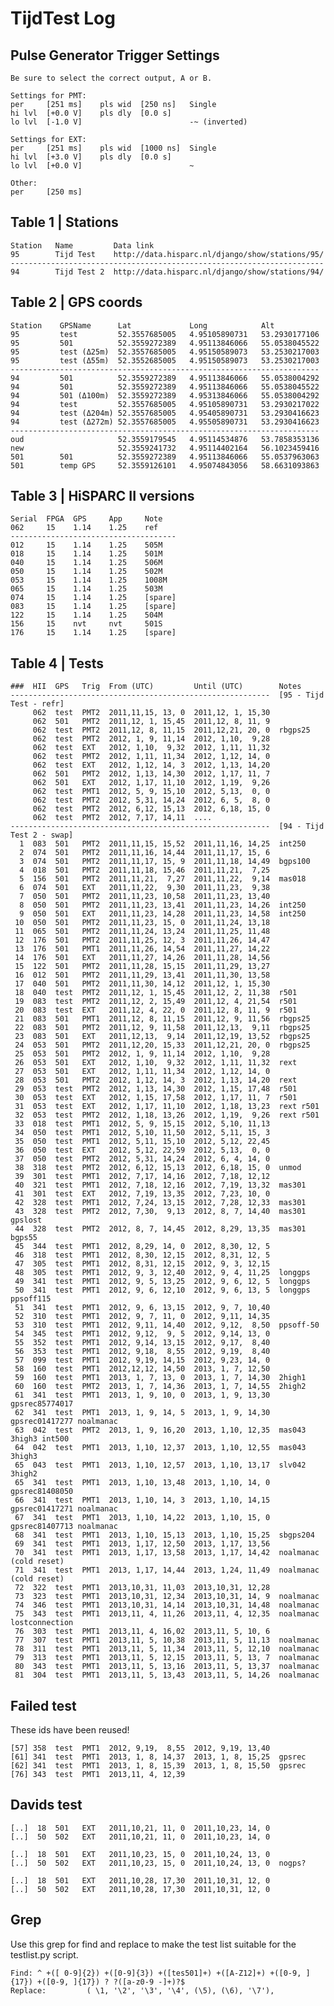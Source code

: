 # TijdTest Log


Pulse Generator Trigger Settings
--------------------------------

    Be sure to select the correct output, A or B.
    
    Settings for PMT:
    per     [251 ms]    pls wid  [250 ns]   Single
    hi lvl  [+0.0 V]    pls dly  [0.0 s]
    lo lvl  [-1.0 V]                        -~ (inverted)
    
    Settings for EXT:
    per     [251 ms]    pls wid  [1000 ns]  Single
    hi lvl  [+3.0 V]    pls dly  [0.0 s]
    lo lvl  [+0.0 V]                        ~
    
    Other:
    per     [250 ms]


Table 1 | Stations
------------------

    Station   Name         Data link
    95        Tijd Test    http://data.hisparc.nl/django/show/stations/95/
    ----------------------------------------------------------------------
    94        Tijd Test 2  http://data.hisparc.nl/django/show/stations/94/


Table 2 | GPS coords
--------------------

    Station    GPSName      Lat             Long            Alt
    95         test         52.3557685005   4.95105890731   53.2930177106
    95         501          52.3559272389   4.95113846066   55.0538045522
    95         test (Δ25m)  52.3557685005   4.95150589073   53.2530217003
    95         test (Δ55m)  52.3552685005   4.95150589073   53.2530217003
    ---------------------------------------------------------------------
    94         501          52.3559272389   4.95113846066   55.0538004292
    94         501          52.3559272389   4.95113846066   55.0538045522
    94         501 (Δ100m)  52.3559272389   4.95313846066   55.0538004292
    94         test         52.3557685005   4.95105890731   53.2930217022
    94         test (Δ204m) 52.3557685005   4.95405890731   53.2930416623
    94         test (Δ272m) 52.3557685005   4.95505890731   53.2930416623
    ---------------------------------------------------------------------
    oud                     52.3559179545   4.95114534876   53.7858353136
    new                     52.3559241732   4.95114402164   56.1023459416
    501        501          52.3559272389   4.95113846066   55.0537963063
    501        temp GPS     52.3559126101   4.95074843056   58.6631093863


Table 3 | HiSPARC II versions
-----------------------------

    Serial  FPGA  GPS     App     Note
    062     15    1.14    1.25    ref
    -------------------------------------
    012     15    1.14    1.25    505M
    018     15    1.14    1.25    501M
    040     15    1.14    1.25    506M
    050     15    1.14    1.25    502M
    053     15    1.14    1.25    1008M
    065     15    1.14    1.25    503M
    074     15    1.14    1.25    [spare]
    083     15    1.14    1.25    [spare]
    122     15    1.14    1.25    504M
    156     15    nvt     nvt     501S
    176     15    1.14    1.25    [spare]


Table 4 | Tests
---------------

    ###  HII  GPS   Trig  From (UTC)         Until (UTC)        Notes
    ----------------------------------------------------------  [95 - Tijd Test - refr]
         062  test  PMT2  2011,11,15, 13, 0  2011,12, 1, 15,30
         062  501   PMT2  2011,12, 1, 15,45  2011,12, 8, 11, 9
         062  test  PMT2  2011,12, 8, 11,15  2011,12,21, 20, 0  rbgps25
         062  test  PMT2  2012, 1, 9, 11,14  2012, 1,10,  9,28
         062  test  EXT   2012, 1,10,  9,32  2012, 1,11, 11,32
         062  test  PMT2  2012, 1,11, 11,34  2012, 1,12, 14, 0
         062  test  EXT   2012, 1,12, 14, 3  2012, 1,13, 14,20
         062  501   PMT2  2012, 1,13, 14,30  2012, 1,17, 11, 7
         062  501   EXT   2012, 1,17, 11,10  2012, 1,19,  9,26
         062  test  PMT1  2012, 5, 9, 15,10  2012, 5,13,  0, 0
         062  test  PMT2  2012, 5,31, 14,24  2012, 6, 5,  8, 0
         062  test  PMT2  2012, 6,12, 15,13  2012, 6,18, 15, 0
         062  test  PMT2  2012, 7,17, 14,11  ....
    ----------------------------------------------------------  [94 - Tijd Test 2 - swap]
      1  083  501   PMT2  2011,11,15, 15,52  2011,11,16, 14,25  int250
      2  074  501   PMT2  2011,11,16, 14,44  2011,11,17, 15, 6
      3  074  501   PMT2  2011,11,17, 15, 9  2011,11,18, 14,49  bgps100
      4  018  501   PMT2  2011,11,18, 15,46  2011,11,21,  7,25
      5  156  501   PMT2  2011,11,21,  7,27  2011,11,22,  9,14  mas018
      6  074  501   EXT   2011,11,22,  9,30  2011,11,23,  9,38
      7  050  501   PMT2  2011,11,23, 10,58  2011,11,23, 13,40
      8  050  501   PMT2  2011,11,23, 13,41  2011,11,23, 14,26  int250
      9  050  501   EXT   2011,11,23, 14,28  2011,11,23, 14,58  int250
     10  050  501   PMT2  2011,11,23, 15, 0  2011,11,24, 13,18
     11  065  501   PMT2  2011,11,24, 13,24  2011,11,25, 11,48
     12  176  501   PMT2  2011,11,25, 12, 3  2011,11,26, 14,47
     13  176  501   PMT1  2011,11,26, 14,54  2011,11,27, 14,22
     14  176  501   EXT   2011,11,27, 14,26  2011,11,28, 14,56
     15  122  501   PMT2  2011,11,28, 15,15  2011,11,29, 13,27
     16  012  501   PMT2  2011,11,29, 13,41  2011,11,30, 13,58
     17  040  501   PMT2  2011,11,30, 14,12  2011,12, 1, 15,30
     18  040  test  PMT2  2011,12, 1, 15,45  2011,12, 2, 11,38  r501
     19  083  test  PMT2  2011,12, 2, 15,49  2011,12, 4, 21,54  r501
     20  083  test  EXT   2011,12, 4, 22, 0  2011,12, 8, 11, 9  r501
     21  083  501   PMT1  2011,12, 8, 11,15  2011,12, 9, 11,56  rbgps25
     22  083  501   PMT2  2011,12, 9, 11,58  2011,12,13,  9,11  rbgps25
     23  083  501   EXT   2011,12,13,  9,14  2011,12,19, 13,52  rbgps25
     24  053  501   PMT2  2011,12,20, 15,33  2011,12,21, 20, 0  rbgps25
     25  053  501   PMT2  2012, 1, 9, 11,14  2012, 1,10,  9,28
     26  053  501   EXT   2012, 1,10,  9,32  2012, 1,11, 11,32  rext
     27  053  501   EXT   2012, 1,11, 11,34  2012, 1,12, 14, 0
     28  053  501   PMT2  2012, 1,12, 14, 3  2012, 1,13, 14,20  rext
     29  053  test  PMT2  2012, 1,13, 14,30  2012, 1,15, 17,48  r501
     30  053  test  EXT   2012, 1,15, 17,58  2012, 1,17, 11, 7  r501
     31  053  test  EXT   2012, 1,17, 11,10  2012, 1,18, 13,23  rext r501
     32  053  test  PMT2  2012, 1,18, 13,26  2012, 1,19,  9,26  rext r501
     33  018  test  PMT1  2012, 5, 9, 15,15  2012, 5,10, 11,13
     34  050  test  PMT1  2012, 5,10, 11,50  2012, 5,11, 15, 3
     35  050  test  PMT1  2012, 5,11, 15,10  2012, 5,12, 22,45
     36  050  test  EXT   2012, 5,12, 22,59  2012, 5,13,  0, 0
     37  050  test  PMT2  2012, 5,31, 14,24  2012, 6, 4, 14, 0
     38  318  test  PMT2  2012, 6,12, 15,13  2012, 6,18, 15, 0  unmod
     39  301  test  PMT1  2012, 7,17, 14,16  2012, 7,18, 12,12
     40  321  test  PMT1  2012, 7,18, 12,16  2012, 7,19, 13,32  mas301
     41  301  test  EXT   2012, 7,19, 13,35  2012, 7,23, 10, 0
     42  328  test  PMT1  2012, 7,24, 13,15  2012, 7,28, 12,33  mas301
     43  328  test  PMT2  2012, 7,30,  9,13  2012, 8, 7, 14,40  mas301 gpslost
     44  328  test  PMT2  2012, 8, 7, 14,45  2012, 8,29, 13,35  mas301 bgps55
     45  344  test  PMT1  2012, 8,29, 14, 0  2012, 8,30, 12, 5
     46  318  test  PMT1  2012, 8,30, 12,15  2012, 8,31, 12, 5
     47  305  test  PMT1  2012, 8,31, 12,15  2012, 9, 3, 12,15
     48  305  test  PMT1  2012, 9, 3, 12,40  2012, 9, 4, 11,25  longgps
     49  341  test  PMT1  2012, 9, 5, 13,25  2012, 9, 6, 12, 5  longgps
     50  341  test  PMT1  2012, 9, 6, 12,10  2012, 9, 6, 13, 5  longgps ppsoff115
     51  341  test  PMT1  2012, 9, 6, 13,15  2012, 9, 7, 10,40
     52  310  test  PMT1  2012, 9, 7, 11, 0  2012, 9,11, 14,35
     53  310  test  PMT1  2012, 9,11, 14,40  2012, 9,12,  8,50  ppsoff-50
     54  345  test  PMT1  2012, 9,12,  9, 5  2012, 9,14, 13, 0
     55  352  test  PMT1  2012, 9,14, 13,15  2012, 9,17,  8,40
     56  353  test  PMT1  2012, 9,18,  8,55  2012, 9,19,  8,40
     57  099  test  PMT1  2012, 9,19, 14,15  2012, 9,23, 14, 0
     58  160  test  PMT1  2012,12,12, 14,50  2013, 1, 7, 12,50
     59  160  test  PMT1  2013, 1, 7, 13, 0  2013, 1, 7, 14,30  2high1
     60  160  test  PMT2  2013, 1, 7, 14,36  2013, 1, 7, 14,55  2high2
     61  341  test  PMT1  2013, 1, 9, 10, 0  2013, 1, 9, 13,30  gpsrec85774017
     62  341  test  PMT1  2013, 1, 9, 14, 5  2013, 1, 9, 14,30  gpsrec01417277 noalmanac
     63  042  test  PMT2  2013, 1, 9, 16,20  2013, 1,10, 12,35  mas043 3high3 int500
     64  042  test  PMT1  2013, 1,10, 12,37  2013, 1,10, 12,55  mas043 3high3
     65  043  test  PMT1  2013, 1,10, 12,57  2013, 1,10, 13,17  slv042 3high2
     65  341  test  PMT1  2013, 1,10, 13,48  2013, 1,10, 14, 0  gpsrec81408050
     66  341  test  PMT1  2013, 1,10, 14, 3  2013, 1,10, 14,15  gpsrec01417271 noalmanac
     67  341  test  PMT1  2013, 1,10, 14,22  2013, 1,10, 15, 0  gpsrec81407713 noalmanac
     68  341  test  PMT1  2013, 1,10, 15,13  2013, 1,10, 15,25  sbgps204
     69  341  test  PMT1  2013, 1,17, 12,50  2013, 1,17, 13,56
     70  341  test  PMT1  2013, 1,17, 13,58  2013, 1,17, 14,42  noalmanac  (cold reset)
     71  341  test  PMT1  2013, 1,17, 14,44  2013, 1,24, 11,49  noalmanac  (cold reset)
     72  322  test  PMT1  2013,10,31, 11,03  2013,10,31, 12,28
     73  323  test  PMT1  2013,10,31, 12,34  2013,10,31, 14, 9  noalmanac
     74  346  test  PMT1  2013,10,31, 14,14  2013,10,31, 14,48  noalmanac
     75  343  test  PMT1  2013,11, 4, 11,26  2013,11, 4, 12,35  noalmanac lostconnection
     76  303  test  PMT1  2013,11, 4, 16,02  2013,11, 5, 10, 6
     77  307  test  PMT1  2013,11, 5, 10,38  2013,11, 5, 11,13  noalmanac
     78  311  test  PMT1  2013,11, 5, 11,34  2013,11, 5, 12,10  noalmanac
     79  313  test  PMT1  2013,11, 5, 12,15  2013,11, 5, 13, 7  noalmanac
     80  343  test  PMT1  2013,11, 5, 13,16  2013,11, 5, 13,37  noalmanac
     81  304  test  PMT1  2013,11, 5, 13,43  2013,11, 5, 14,26  noalmanac


Failed test
-----------

These ids have been reused!

    [57] 358  test  PMT1  2012, 9,19,  8,55  2012, 9,19, 13,40
    [61] 341  test  PMT1  2013, 1, 8, 14,37  2013, 1, 8, 15,25  gpsrec
    [62] 341  test  PMT1  2013, 1, 8, 15,39  2013, 1, 8, 15,50  gpsrec     
    [76] 343  test  PMT1  2013,11, 4, 12,39


Davids test
-----------

    [..]  18  501   EXT   2011,10,21, 11, 0  2011,10,23, 14, 0
    [..]  50  502   EXT   2011,10,21, 11, 0  2011,10,23, 14, 0

    [..]  18  501   EXT   2011,10,23, 15, 0  2011,10,24, 13, 0
    [..]  50  502   EXT   2011,10,23, 15, 0  2011,10,24, 13, 0  nogps?

    [..]  18  501   EXT   2011,10,28, 17,30  2011,10,31, 12, 0
    [..]  50  502   EXT   2011,10,28, 17,30  2011,10,31, 12, 0


Grep
----

Use this grep for find and replace to make the test list suitable for
the testlist.py script.

    Find: ^ +([ 0-9]{2}) +([0-9]{3}) +([tes501]+) +([A-Z12]+) +([0-9, ]{17}) +([0-9, ]{17}) ? ?([a-z0-9 -]+)?$
    Replace:         ( \1, '\2', '\3', '\4', (\5), (\6), '\7'),
